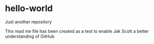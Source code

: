 # hello-world
Just another repository

This read me file has been created as a test to enable Jak Scott a better understanding of GitHub
